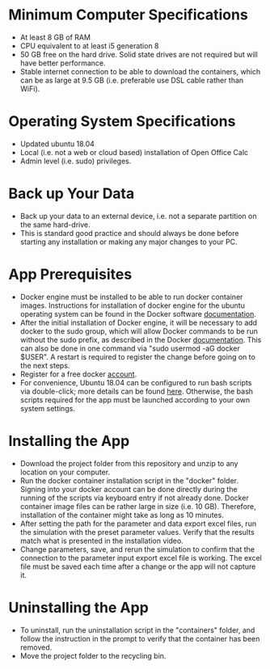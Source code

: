 # Minimum Computer Specifications
- At least 8 GB of RAM
- CPU equivalent to at least i5 generation 8
- 50 GB free on the hard drive. Solid state drives are not required but will have better performance.
- Stable internet connection to be able to download the containers, which can be as large at 9.5 GB (i.e. preferable use DSL cable rather than WiFi).

# Operating System Specifications
- Updated ubuntu 18.04
- Local (i.e. not a web or cloud based) installation of Open Office Calc
- Admin level (i.e. sudo) privileges.

# Back up Your Data
- Back up your data to an external device, i.e. not a separate partition on the same hard-drive.
- This is standard good practice and should always be done before starting any installation or making any major changes to your PC.

# App Prerequisites
- Docker engine must be installed to be able to run docker container images. Instructions for installation of docker engine for the ubuntu operating system can be found in the Docker software [documentation](https://docs.docker.com/engine/install/ubuntu/).
- After the initial installation of Docker engine, it will be necessary to add docker to the sudo group, which will allow Docker commands to be run without the sudo prefix, as described in the Docker [documentation](https://docs.docker.com/engine/install/linux-postinstall/). This can also be done in one command via "sudo usermod -aG docker $USER". A restart is required to register the change before going on to the next steps.
- Register for a free docker [account](https://www.docker.com/).
- For convenience, Ubuntu 18.04 can be configured to run bash scripts via double-click; more details can be found [here](https://askubuntu.com/questions/138908/how-to-execute-a-script-just-by-double-clicking-like-exe-files-in-windows). Otherwise, the bash scripts required for the app must be launched according to your own system settings.

# Installing the App
- Download the project folder from this repository and unzip to any location on your computer.
- Run the docker container installation script in the "docker" folder. Signing into your docker account can be done directly during the running of the scripts via keyboard entry if not already done. Docker container image files can be rather large in size (i.e. 10 GB). Therefore, installation of the container might take as long as 10 minutes.
- After setting the path for the parameter and data export excel files, run the simulation with the preset parameter values. Verify that the results match what is presented in the installation video.
- Change parameters, save, and rerun the simulation to confirm that the connection to the parameter input export excel file is working. The excel file must be saved each time after a change or the app will not capture it.

# Uninstalling the App
- To uninstall, run the uninstallation script in the "containers" folder, and follow the instruction in the prompt to verify that the container has been removed.
- Move the project folder to the recycling bin.


